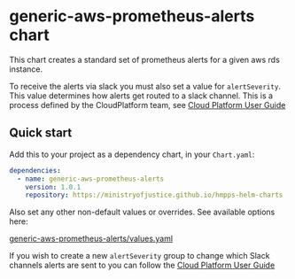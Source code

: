 # generic-aws-prometheus-alerts chart

This chart creates a standard set of prometheus alerts for a given aws rds instance.

To receive the alerts via slack you must also set a value for `alertSeverity`. This value determines how alerts get routed to a slack channel. This is a process defined by the CloudPlatform team, see [Cloud Platform User Guide](https://user-guide.cloud-platform.service.justice.gov.uk/documentation/monitoring-an-app/how-to-create-alarms.html#creating-your-own-custom-alerts)

## Quick start

Add this to your project as a dependency chart, in your `Chart.yaml`:

```yaml
dependencies:
  - name: generic-aws-prometheus-alerts
    version: 1.0.1
    repository: https://ministryofjustice.github.io/hmpps-helm-charts
```


Also set any other non-default values or overrides. See available options here:

[generic-aws-prometheus-alerts/values.yaml](./values.yaml)

If you wish to create a new `alertSeverity` group to change which Slack channels alerts are sent to you can follow the [Cloud Platform User Guide](https://user-guide.cloud-platform.service.justice.gov.uk/documentation/monitoring-an-app/how-to-create-alarms.html#overview)
